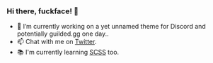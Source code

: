 ### Hi there, fuckface! 👋

- 🔭 I’m currently working on a yet unnamed theme for Discord and potentially guilded.gg one day..
- 📫 Chat with me on [Twitter](https://twitter.com/LeafyLuigi).
- 📚 I'm currently learning [SCSS](https://sass-lang.com/documentation/syntax) too.
